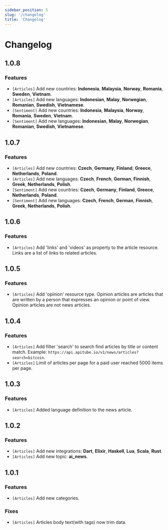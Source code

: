 ```yaml
---
sidebar_position: 5
slug: '/changelog'
title: 'Changelog'
---
```


# Changelog

## 1.0.8

### Features

- `[Articles]` Add new countries: **Indonesia**, **Malaysia**, **Norway**, **Romania**, **Sweden**, **Vietnam**.
- `[Articles]` Add new languages: **Indonesian**, **Malay**, **Norwegian**, **Romanian**, **Swedish**, **Vietnamese**.
- `[Sentiment]` Add new countries: **Indonesia**, **Malaysia**, **Norway**, **Romania**, **Sweden**, **Vietnam**.
- `[Sentiment]` Add new languages: **Indonesian**, **Malay**, **Norwegian**, **Romanian**, **Swedish**, **Vietnamese**.

## 1.0.7

### Features

- `[Articles]` Add new countries: **Czech**, **Germany**, **Finland**, **Greece**, **Netherlands**, **Poland**.
- `[Articles]` Add new languages: **Czech**, **French**, **German**, **Finnish**, **Greek**, **Netherlands**, **Polish**.
- `[Sentiment]` Add new countries: **Czech**, **Germany**, **Finland**, **Greece**, **Netherlands**, **Poland**.
- `[Sentiment]` Add new languages: **Czech**, **French**, **German**, **Finnish**, **Greek**, **Netherlands**, **Polish**.

## 1.0.6

### Features

- `[Articles]` Add 'links' and 'videos' as property to the article resource. Links are a list of links to related articles.

## 1.0.5

### Features

- `[Articles]` Add 'opinion' resource type. Opinion articles are articles that are written by a person that expresses an opinion or point of view. Opinion articles are not news articles.

## 1.0.4

### Features

- `[Articles]` Add filter 'search' to search find articles by title or content match. Example: `https://api.apitube.io/v1/news/articles?search=bitcoin`.
- `[Articles]` Limit of articles per page for a paid user reached 5000 items per page.

## 1.0.3

### Features

- `[Articles]` Added language definition to the news article.

## 1.0.2

### Features

- `[Articles]` Add new integrations: **Dart**, **Elixir**, **Haskell**, **Lua**, **Scala**, **Rust**.
- `[Articles]` Add new topic: **ai_news**.

## 1.0.1

### Features

- `[Articles]` Add new categories.

### Fixes

- `[Articles]` Articles body text(with tags) now trim data.
